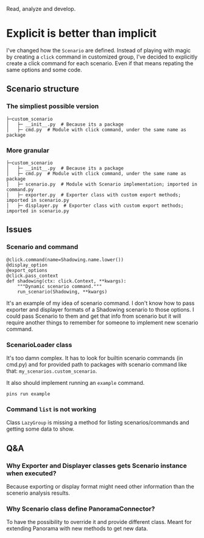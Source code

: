 Read, analyze and develop.

# Explicit is better than implicit

I've changed how the `Scenario` are defined. Instead of playing with magic by creating a `click` command in customized group, I've decided to explicitly create a click command for each scenario. Even if that means repating the same options and some code.

## Scenario structure

### The simpliest possible version

```
├─custom_scenario
│   ├─ __init__.py  # Because its a package
│   ├─ cmd.py  # Module with click command, under the same name as package

```

### More granular

```
├─custom_scenario
│   ├─ __init__.py  # Because its a package
│   ├─ cmd.py  # Module with click command, under the same name as package
│   ├─ scenario.py  # Module with Scenario implementation; imported in command.py
│   ├─ exporter.py  # Exporter class with custom export methods; imported in scenario.py
│   ├─ displayer.py  # Exporter class with custom export methods; imported in scenario.py

```
## Issues

### Scenario and command

```
@click.command(name=Shadowing.name.lower())
@display_option
@export_options
@click.pass_context
def shadowing(ctx: click.Context, **kwargs):
    """Dynamic scenario command."""
    run_scenario(Shadowing, **kwargs)

```

It's an example of my idea of scenario command. I don't know how to pass exporter and displayer formats of a Shadowing scenario to those options. I could pass Scenario to them and get that info from scenario but it will require another things to remember for someone to implement new scenario command. 


### ScenarioLoader class

It's too damn complex. It has to look for builtin scenario commands (in cmd.py) and for provided path to packages with scenario command like that: `my_scenarios.custom_scenario`.

It also should implement running an `example` command. 
```
pins run example
```

### Command `list` is not working

Class `LazyGroup` is missing a method for listing scenarios/commands and getting some data to show. 

## Q&A

### Why Exporter and Displayer classes gets Scenario instance when executed?

Because exporting or display format might need other information than the scenerio analysis results. 

### Why Scenario class define PanoramaConnector?

To have the possibility to override it and provide different class. Meant for extending Panorama with new methods to get new data. 